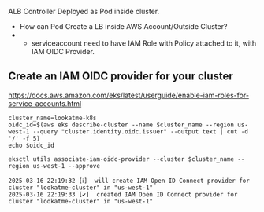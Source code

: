 ALB Controller Deployed as Pod inside cluster.
- How can Pod Create a LB inside AWS Account/Outside Cluster? 
- - serviceaccount need to have IAM Role with Policy attached to it, with IAM OIDC Provider.

Create an IAM OIDC provider for your cluster
--------------------------------------------
https://docs.aws.amazon.com/eks/latest/userguide/enable-iam-roles-for-service-accounts.html

```
cluster_name=lookatme-k8s
oidc_id=$(aws eks describe-cluster --name $cluster_name --region us-west-1 --query "cluster.identity.oidc.issuer" --output text | cut -d '/' -f 5)
echo $oidc_id
```
```
eksctl utils associate-iam-oidc-provider --cluster $cluster_name --region us-west-1 --approve
```
```
2025-03-16 22:19:32 [ℹ]  will create IAM Open ID Connect provider for cluster "lookatme-cluster" in "us-west-1"
2025-03-16 22:19:33 [✔]  created IAM Open ID Connect provider for cluster "lookatme-cluster" in "us-west-1"
```